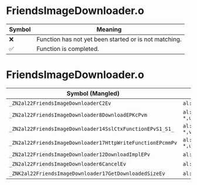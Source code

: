# FriendsImageDownloader.o
| Symbol | Meaning 
| ------------- | ------------- 
| :x: | Function has not yet been started or is not matching. 
| :white_check_mark: | Function is completed. 


# FriendsImageDownloader.o
| Symbol (Mangled) | Symbol (Demangled) | Decompiled? |
| ------------- |  ------------- | ------------- |
| `_ZN2al22FriendsImageDownloaderC2Ev` | `al::FriendsImageDownloader::FriendsImageDownloader(void)` | :white_check_mark: |
| `_ZN2al22FriendsImageDownloader8DownloadEPKcPvm` | `al::FriendsImageDownloader::Download(char const*,void *,unsigned long)` | :white_check_mark: |
| `_ZN2al22FriendsImageDownloader14SslCtxFunctionEPvS1_S1_` | `al::FriendsImageDownloader::SslCtxFunction(void *,void *,void *)` | :white_check_mark: |
| `_ZN2al22FriendsImageDownloader17HttpWriteFunctionEPcmmPv` | `al::FriendsImageDownloader::HttpWriteFunction(char *,unsigned long,unsigned long,void *)` | :white_check_mark: |
| `_ZN2al22FriendsImageDownloader12DownloadImplEPv` | `al::FriendsImageDownloader::DownloadImpl(void *)` | :white_check_mark: |
| `_ZN2al22FriendsImageDownloader6CancelEv` | `al::FriendsImageDownloader::Cancel(void)` | :white_check_mark: |
| `_ZNK2al22FriendsImageDownloader17GetDownloadedSizeEv` | `al::FriendsImageDownloader::GetDownloadedSize(void)const` | :white_check_mark: |
